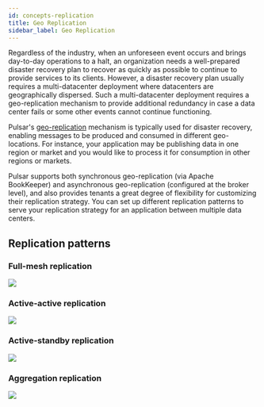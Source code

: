```yaml
---
id: concepts-replication
title: Geo Replication
sidebar_label: Geo Replication
---
```


Regardless of the industry, when an unforeseen event occurs and brings day-to-day operations to a halt, an organization needs a well-prepared disaster recovery plan to recover as quickly as possible to continue to provide services to its clients. However, a disaster recovery plan usually requires a multi-datacenter deployment where datacenters are geographically dispersed. Such a multi-datacenter deployment requires a geo-replication mechanism to provide additional redundancy in case a data center fails or some other events cannot continue functioning.

Pulsar's [geo-replication](administration-geo.md) mechanism is typically used for disaster recovery, enabling messages to be produced and consumed in different geo-locations. For instance, your application may be publishing data in one region or market and you would like to process it for consumption in other regions or markets.

Pulsar supports both synchronous geo-replication (via Apache BookKeeper) and asynchronous geo-replication (configured at the broker level), and also provides tenants a great degree of flexibility for customizing their replication strategy. You can set up different replication patterns to serve your replication strategy for an application between multiple data centers.


## Replication patterns

### Full-mesh replication

![](assets/full-mesh-geo-replication.png)

### Active-active replication

![](assets/full-mesh-geo-replication.png)

### Active-standby replication

![](assets/full-mesh-geo-replication.png)

### Aggregation replication

![](assets/full-mesh-geo-replication.png)